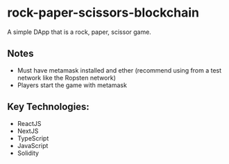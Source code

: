 # rock-paper-scissors-blockchain

A simple DApp that is a rock, paper, scissor game.

## Notes

- Must have metamask installed and ether (recommend using from a test network like the Ropsten network)
- Players start the game with metamask

## Key Technologies:

- ReactJS
- NextJS
- TypeScript
- JavaScript
- Solidity
